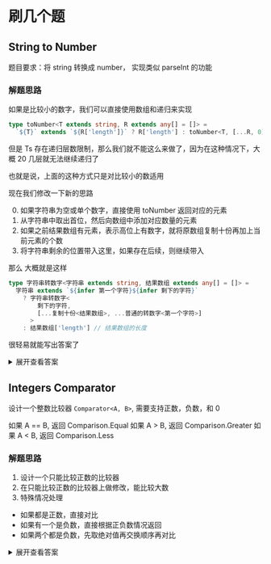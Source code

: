 # 刷几个题

## String to Number

题目要求：将 string 转换成 number， 实现类似 parseInt 的功能

### 解题思路

如果是比较小的数字，我们可以直接使用数组和递归来实现

```ts
type toNumber<T extends string, R extends any[] = []> =
  `${T}` extends `${R['length']}` ? R['length'] : toNumber<T, [...R, 0]>
```

但是 Ts 存在递归层数限制，那么我们就不能这么来做了，因为在这种情况下，大概 20 几层就无法继续递归了

也就是说，上面的这种方式只是对比较小的数适用

现在我们修改一下新的思路

0. 如果字符串为空或单个数字，直接使用 toNumber 返回对应的元素
1. 从字符串中取出首位，然后向数组中添加对应数量的元素
2. 如果之前结果数组有元素，表示高位上有数字，就将原数组复制十份再加上当前元素的个数
3. 将字符串剩余的位置带入这里，如果存在后续，则继续带入

那么 大概就是这样

```ts
type 字符串转数字<字符串 extends string, 结果数组 extends any[] = []> =
  字符串 extends `${infer 第一个字符}${infer 剩下的字符}`
    ? 字符串转数字<
        剩下的字符,
        [...复制十份<结果数组>, ...普通的转数字<第一个字符>]
      >
    : 结果数组['length'] // 结果数组的长度
```

很轻易就能写出答案了

<details>
<summary>
展开查看答案
</summary>

```ts
type Make10<T extends any[]> = [
  ...T,
  ...T,
  ...T,
  ...T,
  ...T,
  ...T,
  ...T,
  ...T,
  ...T,
  ...T
]

type toTuple<T extends number | string, R extends any[] = []> =
  `${T}` extends `${R['length']}` ? R : toTuple<T, [...R, 0]>

type ToNumber<T extends string, Res extends any[] = []> =
  `${T}` extends `${infer L}${infer R}`
    ? ToNumber<R, [...Make10<Res>, ...toTuple<L>]>
    : Res['length']
```

</details>

## Integers Comparator

设计一个整数比较器 `Comparator<A, B>`, 需要支持正数，负数，和 0

如果 A == B, 返回 Comparison.Equal
如果 A > B, 返回 Comparison.Greater
如果 A < B, 返回 Comparison.Less

### 解题思路

1. 设计一个只能比较正数的比较器
2. 在只能比较正数的比较器上做修改，能比较大数
3. 特殊情况处理

- 如果都是正数，直接对比
- 如果有一个是负数，直接根据正负数情况返回
- 如果两个都是负数，先取绝对值再交换顺序再对比

<details>
<summary>
展开查看答案
</summary>

```ts
enum Comparison {
  Greater,
  Equal,
  Lower,
}

type NumberType = string | number

type NumberToArray<T extends NumberType, R extends any[] = []> =
  `${T}` extends `${R['length']}` ? R : NumberToArray<T, [0, ...R]>

type Comparator<A extends number, B extends number> = A extends B
  ? Comparison.Equal
  : `${A}` extends `-${infer K}`
  ? `${B}` extends `-${infer T}`
    ? BaseComparator<NumberToArray<T>, NumberToArray<K>>
    : Comparison.Lower
  : `${B}` extends `-${infer _}`
  ? Comparison.Greater
  : BaseComparator<NumberToArray<A>, NumberToArray<B>>

type BaseComparator<A extends any[], B extends any[]> = A extends [
  infer _,
  infer _,
  infer _,
  ...infer R
]
  ? B extends [infer _, infer _, infer _, ...infer K]
    ? BaseComparator<R, K>
    : Comparison.Greater
  : A extends [infer _, ...infer R]
  ? B extends [infer _, ...infer K]
    ? BaseComparator<R, K>
    : Comparison.Greater
  : Comparison.Lower
```

</details>
